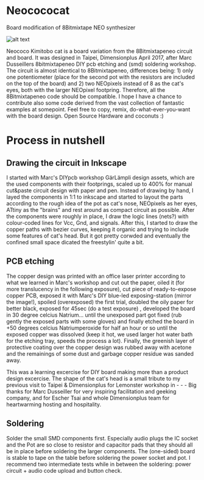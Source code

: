 # Neocococat
Board modification of 8Bitmixtape NEO synthesizer

![alt text](https://ia601505.us.archive.org/1/items/neocococat_201704/IMG_9661.JPG "Logo Title Text 1")

Neococo Kimitobo cat is a board variation from the 8Bitmixtapeneo circuit and board. It was designed in Taipei, Dimensionplus April 2017, after Marc Dusseillers 8bitmixtapeneo DIY pcb etching and (smd) soldering workshop. The circuit is almost identical to 8Bitmixtapeneo, differences being: 1) only one potentiometer (place for the second pot with the resistors are included on the top of the board) and 2) two NEOpixels instead of 8 as the cat's eyes, both with the larger NEOpixel footpring. Therefore, all the 8Bitmixtapeneo code should be compatible. I hope I have a chance to contribute also some code derived from the vast collection of fantastic examples at somepoint. Feel free to copy, remix, do-what-ever-you-want with the board design. Open Source Hardware and coconuts :)

# Process in nutshell

## Drawing the circuit in Inkscape

I started with Marc's DIYpcb workshop GärLämpli design assets, which are the used components with their footprings, scaled up to 400% for manual cut&paste circuit design with paper and pen. Instead of drawing by hand, I layed the components in 1:1 to inkscape and started to layout the parts according to the rough idea of the pot as cat's nose, NEOpixels as her eyes, ATtiny as the "brains" and rest around as compact circuit as possible. After the components were roughly in place, I draw the logic lines (nets?) with colour-coded lines for Vcc, Gnd, and signals. After this, I started to draw the copper paths with bezier curves, keeping it organic and trying to include some features of cat's head. But it got pretty corwded and eventually the confined small space dicated the freestylin' quite a bit.

## PCB etching

The copper design was printed with an office laser printer according to what we learned in Marc's workshop and cut out the paper, oiled it (for more translucency in the following exposure), cut piece of ready-to-expose copper PCB, exposed it with Marc's DIY blue-led exposing-station (mirror the image!), spoiled (overexposed) the first trial, doubled the oily paper for better black, exposed for 45sec (do a test exposure) , developed the board in 30 degree celcius Natrium... until the unexposed part got fixed (rub gently the exposed parts with some gloves) and finally etched the board in +50 degrees celcius Natriumperoxide for half an hour or so until the exposed copper was dissolved (keep it hot, we used larger hot water bath for the etching tray, speeds the process a lot). Finally, the greenish layer of protective coating over the copper design was rubbed away with acetone and the remainings of some dust and garbage copper residue was sanded away.

This was a learning excercise for DIY board making more than a product design excercise. The shape of the cat's head is a small tribute to my previous visit to Taipei & Dimensionplus for Lemonster workshop in - - -  Big thanks for Marc Dusseiller for very inspiring facilitation and geeking company, and for Escher Tsai and whole Dimensionplus team for heartwarming hosting and hospitality.

## Soldering

Solder the small SMD components first. Especially audio plugs the IC socket and the Pot are so close to resistor and capacitor pads that they should all be in place before soldering the larger components. The (one-sided) board is stable to tape on the table before soldering the power socket and pot. I recommend two intermediate tests while in between the soldering: power circuit + audio code upload and button check.
